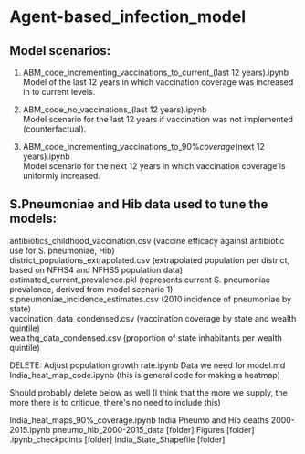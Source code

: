 # Agent-based_infection_model

## Model scenarios:

1. ABM_code_incrementing_vaccinations_to_current_(last 12 years).ipynb <br>
Model of the last 12 years in which vaccination coverage was increased in to current levels.

2. ABM_code_no_vaccinations_(last 12 years).ipynb <br>
Model scenario for the last 12 years if vaccination was not implemented (counterfactual).

3. ABM_code_incrementing_vaccinations_to_90%_coverage_(next 12 years).ipynb <br>
Model scenario for the next 12 years in which vaccination coverage is uniformly increased.


## S.Pneumoniae and Hib data used to tune the models:

antibiotics_childhood_vaccination.csv (vaccine efficacy against antibiotic use for S. pneumoniae, Hib)<br>
district_populations_extrapolated.csv (extrapolated population per district, based on NFHS4 and NFHS5 population data)<br>
estimated_current_prevalence.pkl (represents current S. pneumoniae prevalence, derived from model scenario 1)<br>
s.pneumoniae_incidence_estimates.csv (2010 incidence of pneumoniae by state)<br>
vaccination_data_condensed.csv (vaccination coverage by state and wealth quintile)<br>
wealthq_data_condensed.csv (proportion of state inhabitants per wealth quintile)<br>

DELETE: 
Adjust population growth rate.ipynb
Data we need for model.md
India_heat_map_code.ipynb (this is general code for making a heatmap)

Should probably delete below as well (I think that the more we supply, the more there is to critique, there's no need to include this)

India_heat_maps_90%_coverage.ipynb 
India Pneumo and Hib deaths 2000-2015.ipynb
pneumo_hib_2000-2015_data [folder]
Figures [folder]
.ipynb_checkpoints [folder]
India_State_Shapefile [folder]	
